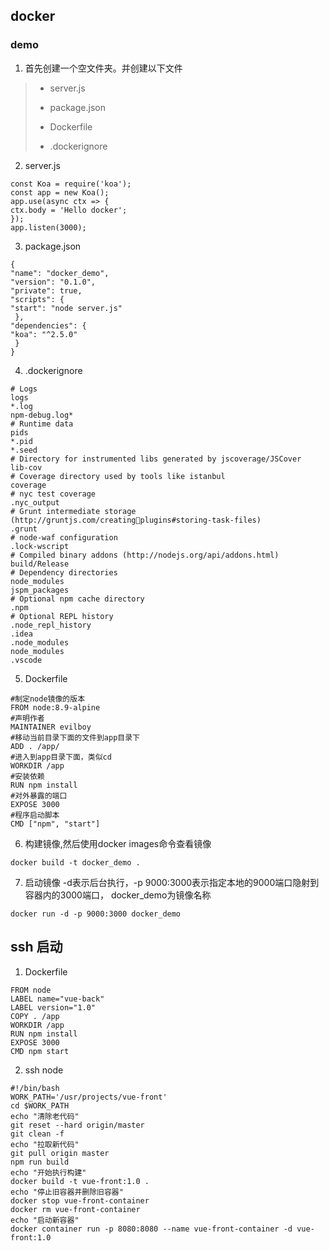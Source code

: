 ## docker
### demo
1. ⾸先创建⼀个空⽂件夹。并创建以下⽂件
>+ server.js
>- package.json
>+ Dockerfile
>- .dockerignore

2. server.js
```
const Koa = require('koa');
const app = new Koa();
app.use(async ctx => {
ctx.body = 'Hello docker';
});
app.listen(3000);
```
3. package.json
```
{
"name": "docker_demo",
"version": "0.1.0",
"private": true,
"scripts": {
"start": "node server.js"
 },
"dependencies": {
"koa": "^2.5.0"
 }
}
```
4. .dockerignore
```
# Logs
logs
*.log
npm-debug.log*
# Runtime data
pids
*.pid
*.seed
# Directory for instrumented libs generated by jscoverage/JSCover
lib-cov
# Coverage directory used by tools like istanbul
coverage
# nyc test coverage
.nyc_output
# Grunt intermediate storage (http://gruntjs.com/creatingplugins#storing-task-files)
.grunt
# node-waf configuration
.lock-wscript
# Compiled binary addons (http://nodejs.org/api/addons.html)
build/Release
# Dependency directories
node_modules
jspm_packages
# Optional npm cache directory
.npm
# Optional REPL history
.node_repl_history
.idea
.node_modules
node_modules
.vscode
```
5. Dockerfile
```
#制定node镜像的版本
FROM node:8.9-alpine
#声明作者
MAINTAINER evilboy
#移动当前⽬录下⾯的⽂件到app⽬录下
ADD . /app/
#进⼊到app⽬录下⾯，类似cd
WORKDIR /app
#安装依赖
RUN npm install
#对外暴露的端⼝
EXPOSE 3000
#程序启动脚本
CMD ["npm", "start"]
```
6. 构建镜像,然后使⽤docker images命令查看镜像
```
docker build -t docker_demo .
```
7. 启动镜像 -d表示后台执⾏，-p 9000:3000表示指定本地的9000端⼝隐射到容器内的3000端⼝，
docker_demo为镜像名称
```
docker run -d -p 9000:3000 docker_demo
```

## ssh 启动

1. Dockerfile
```
FROM node
LABEL name="vue-back"
LABEL version="1.0"
COPY . /app
WORKDIR /app
RUN npm install
EXPOSE 3000
CMD npm start
```

2. ssh node
```
#!/bin/bash
WORK_PATH='/usr/projects/vue-front'
cd $WORK_PATH
echo "清除老代码"
git reset --hard origin/master
git clean -f
echo "拉取新代码"
git pull origin master
npm run build
echo "开始执行构建"
docker build -t vue-front:1.0 .
echo "停止旧容器并删除旧容器"
docker stop vue-front-container
docker rm vue-front-container
echo "启动新容器"
docker container run -p 8080:8080 --name vue-front-container -d vue-front:1.0
```